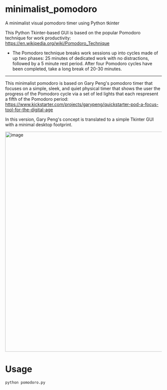 # minimalist_pomodoro
A minimalist visual pomodoro timer using Python tkinter

This Python Tkinter-based GUI is based on the popular Pomodoro technique for work productivity: https://en.wikipedia.org/wiki/Pomodoro_Technique
* The Pomodoro technique breaks work sessions up into cycles made of up two phases: 25 minutes of dedicated work with no distractions, followed by a 5 minute rest period. After four Pomodoro cycles have been completed, take a long break of 20-30 minutes.
---
This minimalist pomodoro is based on Gary Peng's pomodoro timer that focuses on a simple, sleek, and quiet physical timer that shows the user the progress of the Pomodoro cycle via a set of led lights that each respresent a fifth of the Pomodoro period: https://www.kickstarter.com/projects/garypeng/quickstarter-pod-a-focus-tool-for-the-digital-age

In this version, Gary Peng's concept is translated to a simple Tkinter GUI with a minimal desktop footprint.

<img width="706" alt="image" src="https://github.com/user-attachments/assets/4490355f-ab1d-4d5b-8796-d09914de4c3e" />


# Usage

`python pomodoro.py`
